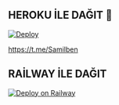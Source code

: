 ## 

## HEROKU İLE DAĞIT 📮</h4>
[![Deploy](https://www.herokucdn.com/deploy/button.svg)](https://heroku.com/deploy?template=https://github.com/Samilx01/denenecekbot)

https://t.me/Samilben

## RAİLWAY İLE DAĞIT 
[![Deploy on Railway](https://railway.app/button.svg)](https://railway.app/new/template/2bQHBy?referralCode=6fD63u)
